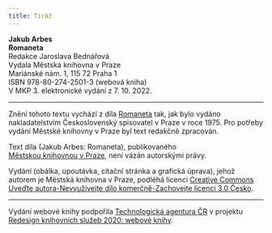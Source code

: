 ```yaml
---
title: Tiráž
---
```


**Jakub Arbes    
Romaneta**  
Redakce Jaroslava Bednářová  
Vydala Městská knihovna v Praze  
Mariánské nám. 1, 115 72 Praha 1  
ISBN 978-80-274-2501-3 (webová kniha)  
V MKP 3. elektronické vydání z 7. 10. 2022.

***

Znění tohoto textu vychází z díla [Romaneta](https://search.mlp.cz/cz/titul/romaneta/142424/#book-content) tak, jak bylo vydáno nakladatelstvím Československý spisovatel v Praze v roce 1975. Pro potřeby vydání Městské knihovny v Praze byl text redakčně zpracován.

Text díla (Jakub Arbes: Romaneta), publikovaného [Městskou knihovnou v Praze](https://www.mlp.cz/cz/), není vázán autorskými právy.

Vydání (obálka, upoutávka, citační stránka a grafická úprava), jehož autorem je Městská knihovna v Praze, podléhá licenci [Creative Commons Uveďte autora-Nevyužívejte dílo komerčně-Zachovejte licenci 3.0 Česko](https://creativecommons.org/licenses/by-nc-sa/3.0/cz/).


***

Vydání webové knihy podpořila [Technologická agentura ČR](https://www.tacr.cz/) v projektu [Redesign knihovních služeb 2020: webové knihy](https://starfos.tacr.cz/cs/project/TL04000391).